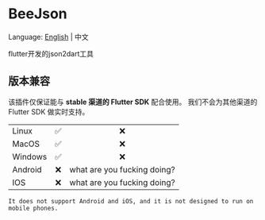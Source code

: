 <!-- Copyright 2019 The FlutterCandies author. All rights reserved.
Use of this source code is governed by an Apache license
that can be found in the LICENSE file. -->

# BeeJson

Language: [English](README.md) | 中文

flutter开发的json2dart工具

## 版本兼容

该插件仅保证能与 **stable 渠道的 Flutter SDK** 配合使用。
我们不会为其他渠道的 Flutter SDK 做实时支持。

|        |  |   |  
|--------|:---:|:----:| 
| Linux |  ✅   |  ❌   |   
| MacOS|  ✅   |  ❌   | 
| Windows |  ✅   |  ❌   | 
| Android |  ❌  |  what are you fucking doing?   |   
| IOS |  ❌  |  what are you fucking doing?   |     

`It does not support Android and iOS, and it is not designed to run on mobile phones.`

